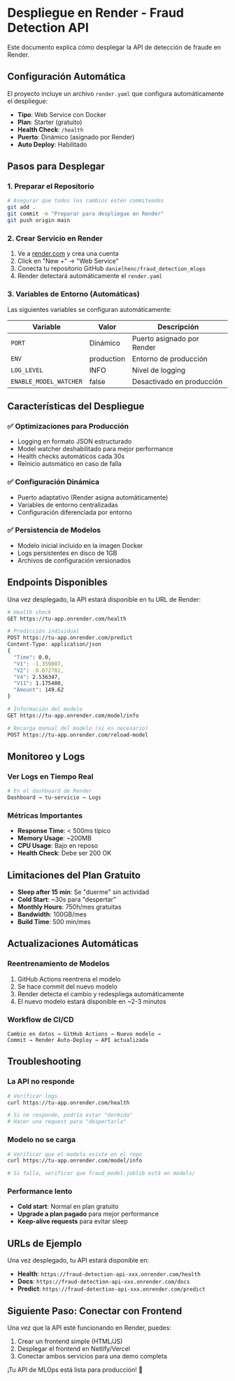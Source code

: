 # Despliegue en Render - Fraud Detection API

Este documento explica cómo desplegar la API de detección de fraude en Render.

## Configuración Automática

El proyecto incluye un archivo `render.yaml` que configura automáticamente el despliegue:

- **Tipo**: Web Service con Docker
- **Plan**: Starter (gratuito)
- **Health Check**: `/health`
- **Puerto**: Dinámico (asignado por Render)
- **Auto Deploy**: Habilitado

## Pasos para Desplegar

### 1. Preparar el Repositorio
```bash
# Asegurar que todos los cambios estén commiteados
git add .
git commit -m "Preparar para despliegue en Render"
git push origin main
```

### 2. Crear Servicio en Render
1. Ve a [render.com](https://render.com) y crea una cuenta
2. Click en "New +" → "Web Service"
3. Conecta tu repositorio GitHub `danielhenc/fraud_detection_mlops`
4. Render detectará automáticamente el `render.yaml`

### 3. Variables de Entorno (Automáticas)
Las siguientes variables se configuran automáticamente:

| Variable | Valor | Descripción |
|----------|-------|-------------|
| `PORT` | Dinámico | Puerto asignado por Render |
| `ENV` | production | Entorno de producción |
| `LOG_LEVEL` | INFO | Nivel de logging |
| `ENABLE_MODEL_WATCHER` | false | Desactivado en producción |

## Características del Despliegue

### ✅ **Optimizaciones para Producción**
- Logging en formato JSON estructurado
- Model watcher deshabilitado para mejor performance
- Health checks automáticos cada 30s
- Reinicio automático en caso de falla

### ✅ **Configuración Dinámica**
- Puerto adaptativo (Render asigna automáticamente)
- Variables de entorno centralizadas
- Configuración diferenciada por entorno

### ✅ **Persistencia de Modelos**
- Modelo inicial incluido en la imagen Docker
- Logs persistentes en disco de 1GB
- Archivos de configuración versionados

## Endpoints Disponibles

Una vez desplegado, la API estará disponible en tu URL de Render:

```bash
# Health check
GET https://tu-app.onrender.com/health

# Predicción individual
POST https://tu-app.onrender.com/predict
Content-Type: application/json
{
  "Time": 0.0,
  "V1": -1.359807,
  "V2": -0.072781,
  "V4": 2.536347,
  "V11": 1.175480,
  "Amount": 149.62
}

# Información del modelo
GET https://tu-app.onrender.com/model/info

# Recarga manual del modelo (si es necesario)
POST https://tu-app.onrender.com/reload-model
```

## Monitoreo y Logs

### Ver Logs en Tiempo Real
```bash
# En el dashboard de Render
Dashboard → tu-servicio → Logs
```

### Métricas Importantes
- **Response Time**: < 500ms típico
- **Memory Usage**: ~200MB
- **CPU Usage**: Bajo en reposo
- **Health Check**: Debe ser 200 OK

## Limitaciones del Plan Gratuito

- **Sleep after 15 min**: Se "duerme" sin actividad
- **Cold Start**: ~30s para "despertar"
- **Monthly Hours**: 750h/mes gratuitas
- **Bandwidth**: 100GB/mes
- **Build Time**: 500 min/mes

## Actualizaciones Automáticas

### Reentrenamiento de Modelos
1. GitHub Actions reentrena el modelo
2. Se hace commit del nuevo modelo
3. Render detecta el cambio y redespliega automáticamente
4. El nuevo modelo estará disponible en ~2-3 minutos

### Workflow de CI/CD
```
Cambio en datos → GitHub Actions → Nuevo modelo → 
Commit → Render Auto-Deploy → API actualizada
```

## Troubleshooting

### La API no responde
```bash
# Verificar logs
curl https://tu-app.onrender.com/health

# Si no responde, podría estar "dormida"
# Hacer una request para "despertarla"
```

### Modelo no se carga
```bash
# Verificar que el modelo existe en el repo
curl https://tu-app.onrender.com/model/info

# Si falla, verificar que fraud_model.joblib está en models/
```

### Performance lento
- **Cold start**: Normal en plan gratuito
- **Upgrade a plan pagado** para mejor performance
- **Keep-alive requests** para evitar sleep

## URLs de Ejemplo

Una vez desplegado, tu API estará disponible en:
- **Health**: `https://fraud-detection-api-xxx.onrender.com/health`
- **Docs**: `https://fraud-detection-api-xxx.onrender.com/docs`
- **Predict**: `https://fraud-detection-api-xxx.onrender.com/predict`

## Siguiente Paso: Conectar con Frontend

Una vez que la API esté funcionando en Render, puedes:
1. Crear un frontend simple (HTML/JS)
2. Desplegar el frontend en Netlify/Vercel
3. Conectar ambos servicios para una demo completa

¡Tu API de MLOps está lista para producción! 🚀